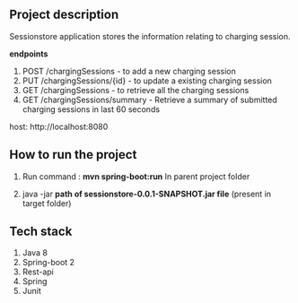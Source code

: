 <h2>Project description</h2>

Sessionstore application stores the information relating to charging session.

<b>endpoints</b>
1. POST /chargingSessions - to add a new charging session
2. PUT /chargingSessions/{id} - to update a existing charging session
3. GET /chargingSessions - to retrieve all the charging sessions
4. GET /chargingSessions/summary - Retrieve a summary of submitted charging sessions in last 60 seconds

host: http://localhost:8080

<h2>How to run the project</h2>

1. Run command : <b>mvn spring-boot:run</b>
In parent project folder 

2. java -jar <b>path of sessionstore-0.0.1-SNAPSHOT.jar file</b> (present in target folder)


<h2>Tech stack</h2>

1. Java 8 
2. Spring-boot 2
3. Rest-api
4. Spring
5. Junit









 






